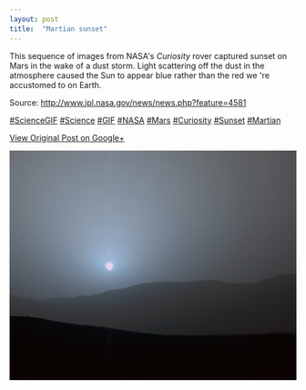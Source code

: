 ```yaml
---
layout: post
title:  "Martian sunset"
---
```


This sequence of images from NASA's _Curiosity_ rover captured sunset on Mars
in the wake of a dust storm. Light scattering off the dust in the atmosphere
caused the Sun to appear blue rather than the red we 're accustomed to on
Earth.  
  
Source: <http://www.jpl.nasa.gov/news/news.php?feature=4581>  
  
[#ScienceGIF](https://plus.google.com/s/%23ScienceGIF/posts)
[#Science](https://plus.google.com/s/%23Science/posts)
[#GIF](https://plus.google.com/s/%23GIF/posts)
[#NASA](https://plus.google.com/s/%23NASA/posts)
[#Mars](https://plus.google.com/s/%23Mars/posts)
[#Curiosity](https://plus.google.com/s/%23Curiosity/posts)
[#Sunset](https://plus.google.com/s/%23Sunset/posts)
[#Martian](https://plus.google.com/s/%23Martian/posts)

[View Original Post on Google+](https://plus.google.com/+ColinSullender/posts/CmzonZderJs)

![Martian sunset](/assets/img/2015-05-27-Martian-sunset.gif)
